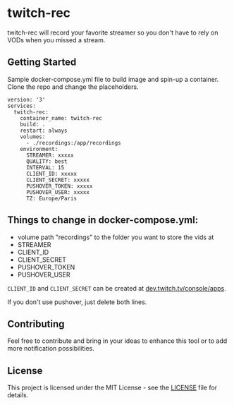 # twitch-rec

twitch-rec will record your favorite streamer so you don't have to rely on VODs when you missed a stream.

## Getting Started

Sample docker-compose.yml file to build image and spin-up a container. Clone the repo and change the placeholders.

```
version: '3'
services:
  twitch-rec:
    container_name: twitch-rec
    build: .
    restart: always
    volumes:
      - ./recordings:/app/recordings
    environment:
      STREAMER: xxxxx
      QUALITY: best
      INTERVAL: 15
      CLIENT_ID: xxxxx
      CLIENT_SECRET: xxxxx
      PUSHOVER_TOKEN: xxxxx
      PUSHOVER_USER: xxxxx
      TZ: Europe/Paris
```

## Things to change in docker-compose.yml:

* volume path "recordings" to the folder you want to store the vids at
* STREAMER
* CLIENT_ID
* CLIENT_SECRET
* PUSHOVER_TOKEN
* PUSHOVER_USER

`CLIENT_ID` and `CLIENT_SECRET` can be created at [dev.twitch.tv/console/apps](https://dev.twitch.tv/console/apps).

If you don't use pushover, just delete both lines.

## Contributing

Feel free to contribute and bring in your ideas to enhance this tool or to add more notification possibilities.

## License

This project is licensed under the MIT License - see the [LICENSE](LICENSE) file for details.
